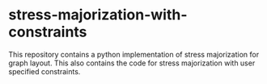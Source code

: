 # stress-majorization-with-constraints

This repository contains a python implementation of stress majorization for graph layout. This also contains the code for  stress majorization with user specified constraints.

